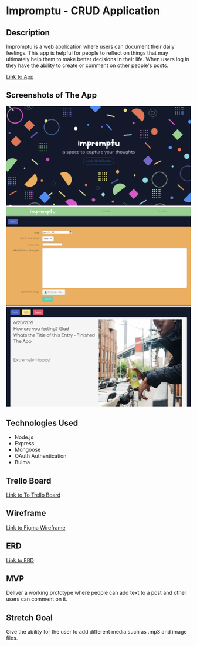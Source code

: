 # Impromptu - CRUD Application

## Description

Impromptu is a web application where users can document their daily feelings.  This app is helpful for people to reflect on things that may ultimately help them to make better decisions in their life. When users log in they have the ability to create or comment on other people's posts.

[Link to App](https://impromptu-crud-app.herokuapp.com)

## Screenshots of The App

![](process-images/screenshot_1.png)
![](process-images/screenshot_2.png)
![](process-images/screenshot_3.png)

## Technologies Used

* Node.js
* Express
* Mongoose
* OAuth Authentication
* Bulma


## Trello Board

[Link to To Trello Board](https://trello.com/b/q4N2t8xR/build-app)

## Wireframe

[Link to Figma Wireframe](https://www.figma.com/proto/3Hpfy9mio74nxPYU67dxaj/Untitled?node-id=1%3A2&scaling=min-zoom&page-id=0%3A1)

## ERD

[Link to ERD](https://lucid.app/lucidchart/invitations/accept/inv_1e09ddf6-1542-4239-bd2b-58db112d6ebe?viewport_loc=145%2C21%2C1579%2C835%2ClX5M2rYPdq7w)

## MVP

Deliver a working prototype where people can add text to a post and other users can comment on it.

## Stretch Goal

Give the ability for the user to add different media such as .mp3 and image files.
